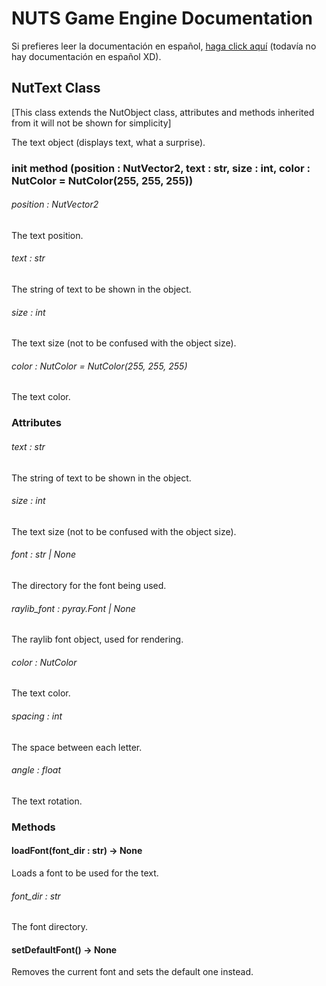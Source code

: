 # NUTS Game Engine Documentation

Si prefieres leer la documentación en español, [haga click aquí](https://www.google.com/search?q=nigger&rlz=1CAGSIC_enES866&oq=nigger&gs_lcrp=EgZjaHJvbWUyBggAEEUYOTIMCAEQLhgKGLEDGIAEMgwIAhAuGAoYsQMYgAQyDwgDEC4YChivARjHARiABDIJCAQQABgKGIAEMgkIBRAAGAoYgAQyDAgGEC4YChixAxiABDIMCAcQLhgKGLEDGIAEMhIICBAAGAoYgwEYsQMYgAQYigXSAQgxNDA3ajBqN6gCCLACAQ&sourceid=chrome&ie=UTF-8&safe=active&ssui=on) (todavía no hay documentación en español XD).

## NutText Class

[This class extends the NutObject class, attributes and methods inherited from it will not be shown for simplicity]

The text object (displays text, what a surprise).

### init method (position : NutVector2, text : str, size : int, color : NutColor = NutColor(255, 255, 255))

###### position : NutVector2

The text position.

###### text : str

The string of text to be shown in the object.

###### size : int

The text size (not to be confused with the object size).

###### color : NutColor = NutColor(255, 255, 255)

The text color.

### Attributes

###### text : str

The string of text to be shown in the object.

###### size : int

The text size (not to be confused with the object size).

###### font : str | None

The directory for the font being used.

###### raylib_font : pyray.Font | None

The raylib font object, used for rendering.

###### color : NutColor

The text color.

###### spacing : int

The space between each letter.

###### angle : float

The text rotation.

### Methods

#### loadFont(font_dir : str) -> None

Loads a font to be used for the text.

###### font_dir : str

The font directory.

#### setDefaultFont() -> None

Removes the current font and sets the default one instead.
